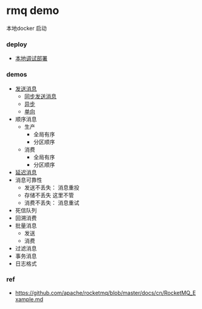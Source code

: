 # rmq demo

本地docker 启动

### deploy

* [本地调试部署](./deploy/local/README.md)

### demos

* [发送消息](./demos/send_msg/)
    * [同步发送消息](./demos/send_msg/src/main/java/com/example/demo/SyncSendMessageProducer.java)
    * [异步](./demos/send_msg/src/main/java/com/example/demo/ASyncSendMessageProducer.java)
    * [单向](./demos/send_msg/src/main/java/com/example/demo/OneWaySendMessageProducer.java)
* 顺序消息
    * 生产
        * 全局有序
        * 分区顺序
    * 消费
        * 全局有序
        * 分区顺序
* [延迟消息](./demos/delay_msg/src/main/java/com/example/demo/)
* 消息可靠性
    * 发送不丢失： 消息重投
    * 存储不丢失 这里不管
    * 消费不丢失： 消息重试
* 死信队列
* 回溯消费
* 批量消息
    * 发送
    * 消费
* 过滤消息
* 事务消息
* 日志格式

### ref

* https://github.com/apache/rocketmq/blob/master/docs/cn/RocketMQ_Example.md
